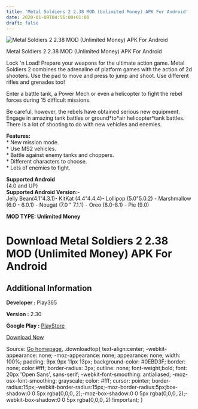 ```yaml
---
title: 'Metal Soldiers 2 2.38 MOD (Unlimited Money) APK For Android'
date: 2020-01-09T04:56:00+01:00
draft: false
---
```


![Metal Soldiers 2 2.38 MOD (Unlimited Money) APK For Android](https://i0.wp.com/apkhome.net/wp-content/uploads/2020/01/Metal-Soldiers-2-2.38-MOD-Unlimited-Money.png "Metal Soldiers 2 2.38 MOD (Unlimited Money) APK For Android")

  

Metal Soldiers 2 2.38 MOD (Unlimited Money) APK For Android

Lock 'n Load! Prepare your weapons for the ultimate action game. Metal Soldiers 2 combines the adrenaline of platform games with the action of 2d shooters. Use the pad to move and press to jump and shoot. Use different rifles and grenades too!

Enter a battle tank, a Power Mech or even a helicopter to fight the rebel forces during 15 difficult missions.

Be careful, however, the rebels have obtained serious new equipment. Engage in amazing tank battles or ground\*to\*air helicopter\*tank battles. There is a lot of shooting to do with new vehicles and enemies.

**Features:**  
\* New mission mode.  
\* Use MS2 vehicles.  
\* Battle against enemy tanks and choppers.  
\* Different characters to choose.  
\* Lots of enemies to fight.

**Supported Android**  
{4.0 and UP}  
**Supported Android Version**:-  
Jelly Bean(4.1"4.3.1)- KitKat (4.4"4.4.4)- Lollipop (5.0"5.0.2) - Marshmallow (6.0 - 6.0.1) - Nougat (7.0 " 7.1.1) - Oreo (8.0-8.1) - Pie (9.0)

**MOD TYPE: Unlimited Money**

Download Metal Soldiers 2 2.38 MOD (Unlimited Money) APK For Android
====================================================================

Additional Information
----------------------

**Developer :** Play365

**Version :** 2.30

**Google Play :** [PlayStore](https://play.google.com/store/apps/details?id=com.playappking.ametalsoldiers2)

  

[Download Now](https://store4app.co/post/metal-soldiers-2-2-38-mod-unlimited-money-apk-for-android_1578484603)

  
Source: [Go homepage.](https://store4app.co/post/metal-soldiers-2-2-38-mod-unlimited-money-apk-for-android_1578484603) .downloadtop{ text-align:center; -webkit-appearance: none; -moz-appearance: none; appearance: none; width: 100%; padding: 9px 9px 11px 13px; background-color: #0EBD3F; border: none; color:#fff; border-radius: 3px; outline: none; font-weight;bold; font: 20px 'Open Sans', sans-serif; -webkit-font-smoothing: antialiased; -moz-osx-font-smoothing: grayscale; color: #fff; cursor: pointer; border-radius:15px;-webkit-border-radius:15px;-moz-border-radius:5px;box-shadow:0 0 5px rgba(0,0,0,.2);-moz-box-shadow:0 0 5px rgba(0,0,0,.2);-webkit-box-shadow:0 0 5px rgba(0,0,0,.2) !important; }